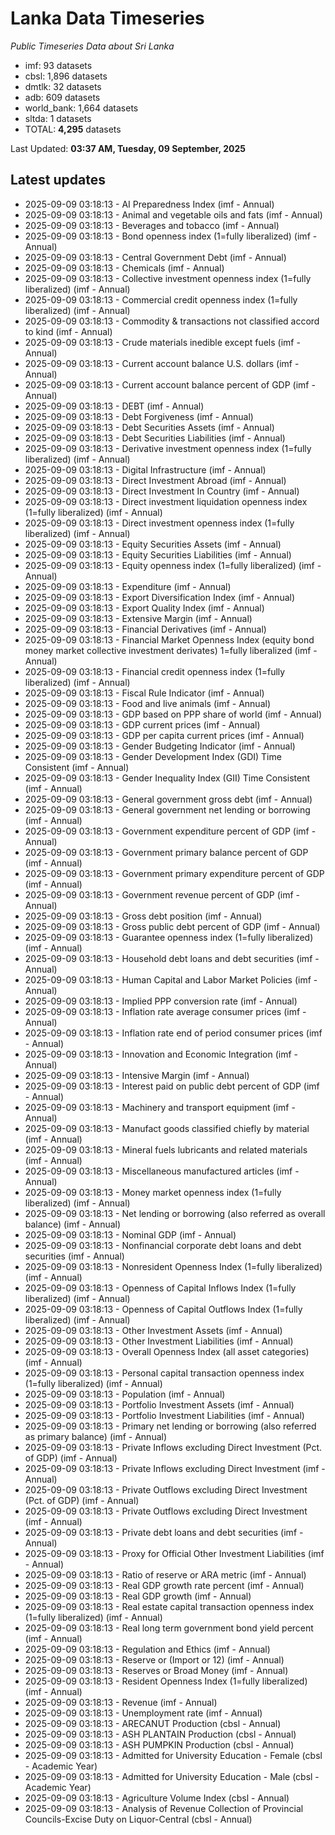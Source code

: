 # Lanka Data Timeseries
*Public Timeseries Data about Sri Lanka*

* imf: 93 datasets
* cbsl: 1,896 datasets
* dmtlk: 32 datasets
* adb: 609 datasets
* world_bank: 1,664 datasets
* sltda: 1 datasets
* TOTAL: **4,295** datasets

Last Updated: **03:37 AM, Tuesday, 09 September, 2025**

## Latest updates

* 2025-09-09 03:18:13 - AI Preparedness Index (imf - Annual)
* 2025-09-09 03:18:13 - Animal and vegetable oils and fats (imf - Annual)
* 2025-09-09 03:18:13 - Beverages and tobacco (imf - Annual)
* 2025-09-09 03:18:13 - Bond openness index (1=fully liberalized) (imf - Annual)
* 2025-09-09 03:18:13 - Central Government Debt (imf - Annual)
* 2025-09-09 03:18:13 - Chemicals (imf - Annual)
* 2025-09-09 03:18:13 - Collective investment openness index (1=fully liberalized) (imf - Annual)
* 2025-09-09 03:18:13 - Commercial credit openness index (1=fully liberalized) (imf - Annual)
* 2025-09-09 03:18:13 - Commodity & transactions not classified accord to kind (imf - Annual)
* 2025-09-09 03:18:13 - Crude materials inedible except fuels (imf - Annual)
* 2025-09-09 03:18:13 - Current account balance U.S. dollars (imf - Annual)
* 2025-09-09 03:18:13 - Current account balance percent of GDP (imf - Annual)
* 2025-09-09 03:18:13 - DEBT (imf - Annual)
* 2025-09-09 03:18:13 - Debt Forgiveness (imf - Annual)
* 2025-09-09 03:18:13 - Debt Securities Assets (imf - Annual)
* 2025-09-09 03:18:13 - Debt Securities Liabilities (imf - Annual)
* 2025-09-09 03:18:13 - Derivative investment openness index (1=fully liberalized) (imf - Annual)
* 2025-09-09 03:18:13 - Digital Infrastructure (imf - Annual)
* 2025-09-09 03:18:13 - Direct Investment Abroad (imf - Annual)
* 2025-09-09 03:18:13 - Direct Investment In Country (imf - Annual)
* 2025-09-09 03:18:13 - Direct investment liquidation openness index (1=fully liberalized) (imf - Annual)
* 2025-09-09 03:18:13 - Direct investment openness index (1=fully liberalized) (imf - Annual)
* 2025-09-09 03:18:13 - Equity Securities Assets (imf - Annual)
* 2025-09-09 03:18:13 - Equity Securities Liabilities (imf - Annual)
* 2025-09-09 03:18:13 - Equity openness index (1=fully liberalized) (imf - Annual)
* 2025-09-09 03:18:13 - Expenditure (imf - Annual)
* 2025-09-09 03:18:13 - Export Diversification Index (imf - Annual)
* 2025-09-09 03:18:13 - Export Quality Index (imf - Annual)
* 2025-09-09 03:18:13 - Extensive Margin (imf - Annual)
* 2025-09-09 03:18:13 - Financial Derivatives (imf - Annual)
* 2025-09-09 03:18:13 - Financial Market Openness Index (equity bond money market collective investment derivates) 1=fully liberalized (imf - Annual)
* 2025-09-09 03:18:13 - Financial credit openness index (1=fully liberalized) (imf - Annual)
* 2025-09-09 03:18:13 - Fiscal Rule Indicator (imf - Annual)
* 2025-09-09 03:18:13 - Food and live animals (imf - Annual)
* 2025-09-09 03:18:13 - GDP based on PPP share of world (imf - Annual)
* 2025-09-09 03:18:13 - GDP current prices (imf - Annual)
* 2025-09-09 03:18:13 - GDP per capita current prices (imf - Annual)
* 2025-09-09 03:18:13 - Gender Budgeting Indicator (imf - Annual)
* 2025-09-09 03:18:13 - Gender Development Index (GDI) Time Consistent (imf - Annual)
* 2025-09-09 03:18:13 - Gender Inequality Index (GII) Time Consistent (imf - Annual)
* 2025-09-09 03:18:13 - General government gross debt (imf - Annual)
* 2025-09-09 03:18:13 - General government net lending or borrowing (imf - Annual)
* 2025-09-09 03:18:13 - Government expenditure percent of GDP (imf - Annual)
* 2025-09-09 03:18:13 - Government primary balance percent of GDP (imf - Annual)
* 2025-09-09 03:18:13 - Government primary expenditure percent of GDP (imf - Annual)
* 2025-09-09 03:18:13 - Government revenue percent of GDP (imf - Annual)
* 2025-09-09 03:18:13 - Gross debt position (imf - Annual)
* 2025-09-09 03:18:13 - Gross public debt percent of GDP (imf - Annual)
* 2025-09-09 03:18:13 - Guarantee openness index (1=fully liberalized) (imf - Annual)
* 2025-09-09 03:18:13 - Household debt loans and debt securities (imf - Annual)
* 2025-09-09 03:18:13 - Human Capital and Labor Market Policies (imf - Annual)
* 2025-09-09 03:18:13 - Implied PPP conversion rate (imf - Annual)
* 2025-09-09 03:18:13 - Inflation rate average consumer prices (imf - Annual)
* 2025-09-09 03:18:13 - Inflation rate end of period consumer prices (imf - Annual)
* 2025-09-09 03:18:13 - Innovation and Economic Integration (imf - Annual)
* 2025-09-09 03:18:13 - Intensive Margin (imf - Annual)
* 2025-09-09 03:18:13 - Interest paid on public debt percent of GDP (imf - Annual)
* 2025-09-09 03:18:13 - Machinery and transport equipment (imf - Annual)
* 2025-09-09 03:18:13 - Manufact goods classified chiefly by material (imf - Annual)
* 2025-09-09 03:18:13 - Mineral fuels lubricants and related materials (imf - Annual)
* 2025-09-09 03:18:13 - Miscellaneous manufactured articles (imf - Annual)
* 2025-09-09 03:18:13 - Money market openness index (1=fully liberalized) (imf - Annual)
* 2025-09-09 03:18:13 - Net lending or borrowing (also referred as overall balance) (imf - Annual)
* 2025-09-09 03:18:13 - Nominal GDP (imf - Annual)
* 2025-09-09 03:18:13 - Nonfinancial corporate debt loans and debt securities (imf - Annual)
* 2025-09-09 03:18:13 - Nonresident Openness Index (1=fully liberalized) (imf - Annual)
* 2025-09-09 03:18:13 - Openness of Capital Inflows Index (1=fully liberalized) (imf - Annual)
* 2025-09-09 03:18:13 - Openness of Capital Outflows Index (1=fully liberalized) (imf - Annual)
* 2025-09-09 03:18:13 - Other Investment Assets (imf - Annual)
* 2025-09-09 03:18:13 - Other Investment Liabilities (imf - Annual)
* 2025-09-09 03:18:13 - Overall Openness Index (all asset categories) (imf - Annual)
* 2025-09-09 03:18:13 - Personal capital transaction openness index (1=fully liberalized) (imf - Annual)
* 2025-09-09 03:18:13 - Population (imf - Annual)
* 2025-09-09 03:18:13 - Portfolio Investment Assets (imf - Annual)
* 2025-09-09 03:18:13 - Portfolio Investment Liabilities (imf - Annual)
* 2025-09-09 03:18:13 - Primary net lending or borrowing (also referred as primary balance) (imf - Annual)
* 2025-09-09 03:18:13 - Private Inflows excluding Direct Investment (Pct. of GDP) (imf - Annual)
* 2025-09-09 03:18:13 - Private Inflows excluding Direct Investment (imf - Annual)
* 2025-09-09 03:18:13 - Private Outflows excluding Direct Investment (Pct. of GDP) (imf - Annual)
* 2025-09-09 03:18:13 - Private Outflows excluding Direct Investment (imf - Annual)
* 2025-09-09 03:18:13 - Private debt loans and debt securities (imf - Annual)
* 2025-09-09 03:18:13 - Proxy for Official Other Investment Liabilities (imf - Annual)
* 2025-09-09 03:18:13 - Ratio of reserve or ARA metric (imf - Annual)
* 2025-09-09 03:18:13 - Real GDP growth rate percent (imf - Annual)
* 2025-09-09 03:18:13 - Real GDP growth (imf - Annual)
* 2025-09-09 03:18:13 - Real estate capital transaction openness index (1=fully liberalized) (imf - Annual)
* 2025-09-09 03:18:13 - Real long term government bond yield percent (imf - Annual)
* 2025-09-09 03:18:13 - Regulation and Ethics (imf - Annual)
* 2025-09-09 03:18:13 - Reserve or (Import or 12) (imf - Annual)
* 2025-09-09 03:18:13 - Reserves or Broad Money (imf - Annual)
* 2025-09-09 03:18:13 - Resident Openness Index (1=fully liberalized) (imf - Annual)
* 2025-09-09 03:18:13 - Revenue (imf - Annual)
* 2025-09-09 03:18:13 - Unemployment rate (imf - Annual)
* 2025-09-09 03:18:13 - ARECANUT Production (cbsl - Annual)
* 2025-09-09 03:18:13 - ASH PLANTAIN Production (cbsl - Annual)
* 2025-09-09 03:18:13 - ASH PUMPKIN Production (cbsl - Annual)
* 2025-09-09 03:18:13 - Admitted for University Education - Female (cbsl - Academic Year)
* 2025-09-09 03:18:13 - Admitted for University Education - Male (cbsl - Academic Year)
* 2025-09-09 03:18:13 - Agriculture Volume Index (cbsl - Annual)
* 2025-09-09 03:18:13 - Analysis of Revenue Collection of Provincial Councils-Excise Duty on Liquor-Central (cbsl - Annual)